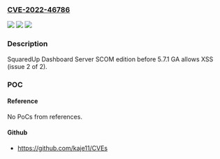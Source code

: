 ### [CVE-2022-46786](https://cve.mitre.org/cgi-bin/cvename.cgi?name=CVE-2022-46786)
![](https://img.shields.io/static/v1?label=Product&message=n%2Fa&color=blue)
![](https://img.shields.io/static/v1?label=Version&message=n%2Fa&color=blue)
![](https://img.shields.io/static/v1?label=Vulnerability&message=n%2Fa&color=brighgreen)

### Description

SquaredUp Dashboard Server SCOM edition before 5.7.1 GA allows XSS (issue 2 of 2).

### POC

#### Reference
No PoCs from references.

#### Github
- https://github.com/kaje11/CVEs

